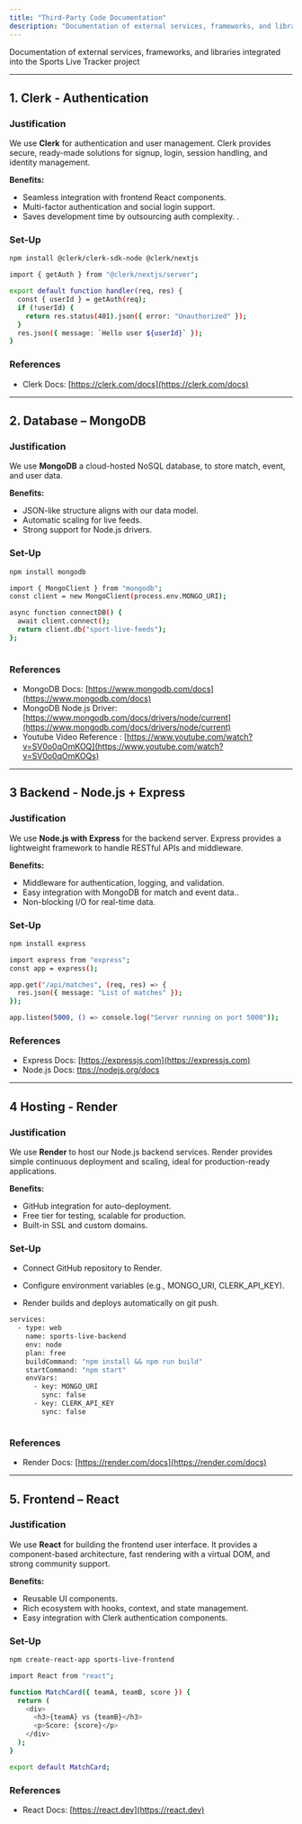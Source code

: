 ```yaml
---
title: "Third-Party Code Documentation"
description: "Documentation of external services, frameworks, and libraries integrated into the Sports Live Tracker project."
---
```

Documentation of external services, frameworks, and libraries integrated into the Sports Live Tracker project

---
## 1. Clerk - Authentication
###  Justification  
We use **Clerk** for authentication and user management. Clerk provides secure, ready-made solutions for signup, login, session handling, and identity management.  

**Benefits:**  
- Seamless integration with frontend React components.
- Multi-factor authentication and social login support.  
- Saves development time by outsourcing auth complexity.  .  

### Set-Up 
```bash
npm install @clerk/clerk-sdk-node @clerk/nextjs
```

```bash
import { getAuth } from "@clerk/nextjs/server";

export default function handler(req, res) {
  const { userId } = getAuth(req);
  if (!userId) {
    return res.status(401).json({ error: "Unauthorized" });
  }
  res.json({ message: `Hello user ${userId}` });
}
```
### References 
- Clerk Docs: [https://clerk.com/docs](https://clerk.com/docs) 
---

## 2. Database – MongoDB
###  Justification  
We use **MongoDB** a cloud-hosted NoSQL database, to store match, event, and user data.

**Benefits:**  
- JSON-like structure aligns with our data model.
- Automatic scaling for live feeds.  
- Strong support for Node.js drivers.  

### Set-Up 
```bash
npm install mongodb

```
```bash
import { MongoClient } from "mongodb";
const client = new MongoClient(process.env.MONGO_URI);

async function connectDB() {
  await client.connect();
  return client.db("sport-live-feeds");
};
  

```

### References 
- MongoDB Docs: [https://www.mongodb.com/docs](https://www.mongodb.com/docs)  
- MongoDB Node.js Driver: [https://www.mongodb.com/docs/drivers/node/current](https://www.mongodb.com/docs/drivers/node/current)  
- Youtube Video Reference : [https://www.youtube.com/watch?v=SV0o0qOmKOQ](https://www.youtube.com/watch?v=SV0o0qOmKOQs)

---
## 3 Backend - Node.js + Express
###  Justification  
We use **Node.js with Express** for the backend server. Express provides a lightweight framework to handle RESTful APIs and middleware.

**Benefits:**  
- Middleware for authentication, logging, and validation.
- Easy integration with MongoDB for match and event data..  
- Non-blocking I/O for real-time data.

### Set-Up 
```bash
npm install express


```
```bash
import express from "express";
const app = express();

app.get("/api/matches", (req, res) => {
  res.json({ message: "List of matches" });
});

app.listen(5000, () => console.log("Server running on port 5000"));
```

### References 
- Express Docs: [https://expressjs.com](https://expressjs.com)  
- Node.js Docs: [ttps://nodejs.org/docs](ttps://nodejs.org/docs)  
---
## 4 Hosting - Render
###  Justification  
We use **Render** to host our Node.js backend services. Render provides simple continuous deployment and scaling, ideal for production-ready applications.

**Benefits:**  
- GitHub integration for auto-deployment.
- Free tier for testing, scalable for production. 
- Built-in SSL and custom domains.
### Set-Up 
 - Connect GitHub repository to Render.

- Configure environment variables (e.g., MONGO_URI, CLERK_API_KEY).

- Render builds and deploys automatically on git push.
```bash
services:
  - type: web
    name: sports-live-backend
    env: node
    plan: free
    buildCommand: "npm install && npm run build"
    startCommand: "npm start"
    envVars:
      - key: MONGO_URI
        sync: false
      - key: CLERK_API_KEY
        sync: false



```

### References 
- Render Docs: [https://render.com/docs](https://render.com/docs)  

---

## 5. Frontend – React  
###  Justification  
We use **React** for building the frontend user interface. It provides a component-based architecture, fast rendering with a virtual DOM, and strong community support.  

**Benefits:**  
- Reusable UI components.  
- Rich ecosystem with hooks, context, and state management.  
- Easy integration with Clerk authentication components.  

### Set-Up 
```bash
npm create-react-app sports-live-frontend
```
```bash
import React from "react";

function MatchCard({ teamA, teamB, score }) {
  return (
    <div>
      <h3>{teamA} vs {teamB}</h3>
      <p>Score: {score}</p>
    </div>
  );
}

export default MatchCard;

```

### References 
- React Docs: [https://react.dev](https://react.dev)  
